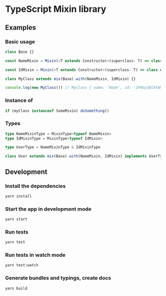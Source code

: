# TypeScript Mixin library

## Examples

### Basic usage

```typescript
class Base {}

const NameMixin = Mixin(<T extends Constructor>(superclass: T) => class extends superclass { name = "Node" })

const IdMixin = Mixin(<T extends Constructor>(superclass: T) => class extends superclass { id = nanoid() })

class MyClass extends mix(Base).with(NameMixin, IdMixin) {}

console.log(new MyClass()) // MyClass { name: 'Node', id: '2FHGySBlhFAMRwkiMiU9D' }
```

### Instance of
```typescript
if (myClass instanceof SomeMixin) doSomething()
```

### Types
```typescript
type NameMixinType = MixinType<typeof NameMixin>
type IdMixinType = MixinType<typeof IdMixin>

type UserType = NameMixinType & IdMixinType

class User extends mix(Base).with(NameMixin, IdMixin) implements UserType {}
```

## Development

### Install the dependencies
```bash
yarn install
```

### Start the app in development mode
```bash
yarn start
```

### Run tests
```bash
yarn test
```

### Run tests in watch mode
```bash
yarn test:watch
```

### Generate bundles and typings, create docs
```bash
yarn build
```
